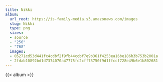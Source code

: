 ```yaml
---
title: Nikki
album:
  url_root: https://is-family-media.s3.amazonaws.com/images
  slug: Nikki
  type: png
  sizes:
  - source
  - "256"
  - "768"
  images:
  - 05271cd53d441fc4cdbf2f9fb44ccbf7e9b361f4253ea16be186b3b753b2001a
  - 2fdab10892bd1d7374070a47775fc2cff73750f9d1ffccf728e49b6e1b802681
---
```

{{< album >}}
